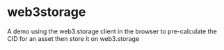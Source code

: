 # web3storage
A demo using the web3.storage client in the browser to pre-calculate the CID for an asset then store it on web3.storage

